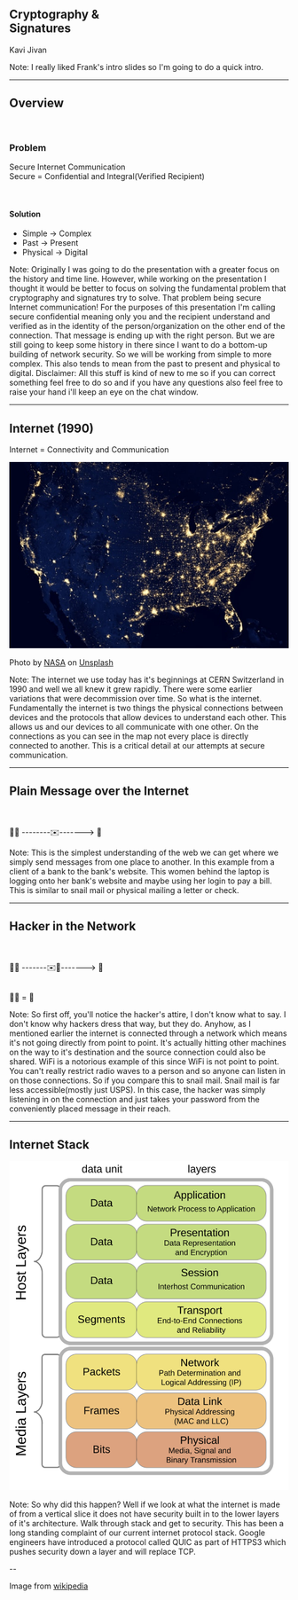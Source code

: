 ## **Cryptography & </br> Signatures**
Kavi Jivan

Note:
I really liked Frank's intro slides so I'm going to do a quick intro.

---

## Overview

</br>

### Problem

Secure Internet Communication
</br>
Secure = Confidential and Integral(Verified Recipient)

</br>


#### Solution
- Simple -> Complex
- Past -> Present
- Physical -> Digital

Note:
Originally I was going to do the presentation with a greater focus on the history and time line.
However, while working on the presentation I thought it would be better to focus on solving the fundamental 
problem that cryptography and signatures try to solve.
That problem being secure Internet communication! For the purposes of this presentation I'm calling 
secure confidential meaning only you and the recipient understand
and verified as in the identity of the person/organization on the other end of the connection. 
That message is ending up with the right person.
But we are still going to keep some history in there since I want to do a bottom-up building of network security. So we will be working from simple to more complex. This also tends to mean from the past to present
and physical to digital.
Disclaimer: All this stuff is kind of new to me so if you can correct something feel free to do so
and if you have any questions also feel free to raise your hand i'll keep an eye on the chat window.

---
## Internet (1990)

Internet = Connectivity and Communication


![US Night Lights](images/light.jpg)

Photo by [NASA](https://unsplash.com/@nasa?utm_source=unsplash&utm_medium=referral&utm_content=creditCopyText) on [Unsplash](https://unsplash.com/s/photos/internet?utm_source=unsplash&utm_medium=referral&utm_content=creditCopyText)

<!-- HTML comment recognizes as a presenter note per pages. -->
<!-- You may place multiple comments in a single page. -->

Note:
The internet we use today has it's beginnings at CERN Switzerland in 1990 and well we all knew it grew rapidly.
There were some earlier variations that were decommission over time. So what is the internet.
Fundamentally the internet is two things the physical connections between devices and the protocols that allow devices to understand each other.
This allows us and our devices to all communicate with one other. On the connections as you can see in the map not every
place is directly connected to another. This is a critical detail at our attempts at secure communication.

---

## Plain Message over the Internet

</br>
</br>
👩‍💻 --------✉️-------> 🏦

Note:
This is the simplest understanding of the web we can get where we simply send messages from one place to another. In this example from a client of a bank to the bank's website.
This women behind the laptop is logging onto her bank's website and maybe using her login to pay a bill. This is similar to snail mail or physical mailing a letter or check.

---

## Hacker in the Network

</br>
</br>
👩‍💻 -------✉️🦹-------> 🏦

</br>
</br>

🦹📩 = 💸

Note:
So first off, you'll notice the hacker's attire, I don't know what to say. I don't know why hackers dress that way, but they do.
Anyhow, as I mentioned earlier the internet is connected through a network which means it's not going directly from point to point.
It's actually hitting other machines on the way to it's destination and the source connection could also be shared.
WiFi is a notorious example of this since WiFi is not point to point. You can't really restrict radio waves to a person and so anyone can listen in 
on those connections. So if you compare this to snail mail. Snail mail is far less accessible(mostly just USPS). In this case,
the hacker was simply listening in on the connection and just takes your password from the conveniently placed message in their
reach.


---
## Internet Stack

![Protocol Stack](images/stack.svg)

Note: So why did this happen? Well if we look at what the internet is made of from a vertical slice it does not have security built in
to the lower layers of it's architecture. Walk through stack and get to security. This has been a long standing complaint of our current
internet protocol stack. Google engineers have introduced a protocol called QUIC as part of HTTPS3 which pushes security down a layer and
will replace TCP.

--

Image from [wikipedia](https://en.wikipedia.org/wiki/Protocol_stack)
